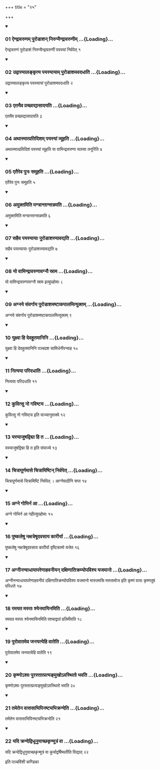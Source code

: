 +++
title = "२५"

+++

<div class="js_include" includetitle="true" newlevelforh1="3" unfilled="" url="/vedAH_yajuH/taittirIyam/sUtram/ApastambaH/shrautam/vishvAsa-prastutiH/19/25/01_aindrAvaruNam_puroDAshan_nirupyaindrAvaruNIm.md">
<details open><summary><h3>01 ऐन्द्रावरुणम् पुरोडाशन् निरुप्यैन्द्रावरुणीम् ...{Loading}...</h3></summary>

ऐन्द्रावरुणं पुरोडाशं निरुप्यैन्द्रावरुणीं पयस्यां निर्वपेत् १
</details>
</div>


<div class="js_include" includetitle="true" newlevelforh1="3" unfilled="" url="/vedAH_yajuH/taittirIyam/sUtram/ApastambaH/shrautam/vishvAsa-prastutiH/19/25/02_udvAsyAlankRtya_payasyAyAm_puroDAshamavadadhAti.md">
<details open><summary><h3>02 उद्वास्यालङ्कृत्य पयस्यायाम् पुरोडाशमवदधाति ...{Loading}...</h3></summary>

उद्वास्यालङ्कृत्य पयस्यायां पुरोडाशमवदधाति २
</details>
</div>


<div class="js_include" includetitle="true" newlevelforh1="3" unfilled="" url="/vedAH_yajuH/taittirIyam/sUtram/ApastambaH/shrautam/vishvAsa-prastutiH/19/25/03_etayaiva_prachChAdyAsAdayati.md">
<details open><summary><h3>03 एतयैव प्रच्छाद्यासादयति ...{Loading}...</h3></summary>

एतयैव प्रच्छाद्यासादयति ३
</details>
</div>


<div class="js_include" includetitle="true" newlevelforh1="3" unfilled="" url="/vedAH_yajuH/taittirIyam/sUtram/ApastambaH/shrautam/vishvAsa-prastutiH/19/25/04_athAsmAtpratidisham_payasyAM_vyUhati.md">
<details open><summary><h3>04 अथास्मात्प्रतिदिशम् पयस्यां व्यूहति ...{Loading}...</h3></summary>

अथास्मात्प्रतिदिशं पयस्यां व्यूहति या वामिन्द्रावरुणा यतव्या तनूरिति ४
</details>
</div>


<div class="js_include" includetitle="true" newlevelforh1="3" unfilled="" url="/vedAH_yajuH/taittirIyam/sUtram/ApastambaH/shrautam/vishvAsa-prastutiH/19/25/05_etaireva_punaH_samUhati.md">
<details open><summary><h3>05 एतैरेव पुनः समूहति ...{Loading}...</h3></summary>

एतैरेव पुनः समूहति ५
</details>
</div>


<div class="js_include" includetitle="true" newlevelforh1="3" unfilled="" url="/vedAH_yajuH/taittirIyam/sUtram/ApastambaH/shrautam/vishvAsa-prastutiH/19/25/06_amuktamiti_mantrAntAnsannamati.md">
<details open><summary><h3>06 अमुक्तमिति मन्त्रान्तान्सन्नमति ...{Loading}...</h3></summary>

अमुक्तमिति मन्त्रान्तान्सन्नमति ६
</details>
</div>


<div class="js_include" includetitle="true" newlevelforh1="3" unfilled="" url="/vedAH_yajuH/taittirIyam/sUtram/ApastambaH/shrautam/vishvAsa-prastutiH/19/25/07_sahaiva_payasyAyAH_puroDAshasyAvadyati.md">
<details open><summary><h3>07 सहैव पयस्यायाः पुरोडाशस्यावद्यति ...{Loading}...</h3></summary>

सहैव पयस्यायाः पुरोडाशस्यावद्यति ७
</details>
</div>


<div class="js_include" includetitle="true" newlevelforh1="3" unfilled="" url="/vedAH_yajuH/taittirIyam/sUtram/ApastambaH/shrautam/vishvAsa-prastutiH/19/25/08_yo_vAmindrAvaruNAvagnau_srAma.md">
<details open><summary><h3>08 यो वामिन्द्रावरुणावग्नौ स्राम ...{Loading}...</h3></summary>

यो वामिन्द्रावरुणावग्नौ स्राम इत्युपहोमाः ८
</details>
</div>


<div class="js_include" includetitle="true" newlevelforh1="3" unfilled="" url="/vedAH_yajuH/taittirIyam/sUtram/ApastambaH/shrautam/vishvAsa-prastutiH/19/25/09_agnaye_saMvargAya_puroDAshamaShTAkapAlamityuktam.md">
<details open><summary><h3>09 अग्नये संवर्गाय पुरोडाशमष्टाकपालमित्युक्तम् ...{Loading}...</h3></summary>

अग्नये संवर्गाय पुरोडाशमष्टाकपालमित्युक्तम् ९
</details>
</div>


<div class="js_include" includetitle="true" newlevelforh1="3" unfilled="" url="/vedAH_yajuH/taittirIyam/sUtram/ApastambaH/shrautam/vishvAsa-prastutiH/19/25/10_yuxvA_hi_devahUtamAnini.md">
<details open><summary><h3>10 युक्ष्वा हि देवहूतमानिनि ...{Loading}...</h3></summary>

युक्ष्वा हि देवहूतमानिनि पञ्चदश सामिधेनीरन्वाह १०
</details>
</div>


<div class="js_include" includetitle="true" newlevelforh1="3" unfilled="" url="/vedAH_yajuH/taittirIyam/sUtram/ApastambaH/shrautam/vishvAsa-prastutiH/19/25/11_nityayA_paridadhAti.md">
<details open><summary><h3>11 नित्यया परिदधाति ...{Loading}...</h3></summary>

नित्यया परिदधाति ११
</details>
</div>


<div class="js_include" includetitle="true" newlevelforh1="3" unfilled="" url="/vedAH_yajuH/taittirIyam/sUtram/ApastambaH/shrautam/vishvAsa-prastutiH/19/25/12_kuvitsu_no_gaviShTaya.md">
<details open><summary><h3>12 कुवित्सु नो गविष्टय ...{Loading}...</h3></summary>

कुवित्सु नो गविष्टय इति याज्यानुवाक्ये १२
</details>
</div>


<div class="js_include" includetitle="true" newlevelforh1="3" unfilled="" url="/vedAH_yajuH/taittirIyam/sUtram/ApastambaH/shrautam/vishvAsa-prastutiH/19/25/13_yasyAjuShadvidmA_hi_ta.md">
<details open><summary><h3>13 यस्याजुषद्विद्मा हि त ...{Loading}...</h3></summary>

यस्याजुषद्विद्मा हि त इति संयाज्ये १३
</details>
</div>


<div class="js_include" includetitle="true" newlevelforh1="3" unfilled="" url="/vedAH_yajuH/taittirIyam/sUtram/ApastambaH/shrautam/vishvAsa-prastutiH/19/25/14_chitrApUrNamAse_chitrAmiShTin_nirvapet.md">
<details open><summary><h3>14 चित्रापूर्णमासे चित्रामिष्टिन् निर्वपेत् ...{Loading}...</h3></summary>

चित्रापूर्णमासे चित्रामिष्टिं निर्वपेत् । आग्नेयादीनि सप्त १४
</details>
</div>


<div class="js_include" includetitle="true" newlevelforh1="3" unfilled="" url="/vedAH_yajuH/taittirIyam/sUtram/ApastambaH/shrautam/vishvAsa-prastutiH/19/25/15_agne_gobhirna_A.md">
<details open><summary><h3>15 अग्ने गोभिर्न आ ...{Loading}...</h3></summary>

अग्ने गोभिर्न आ गहीत्युपहोमाः १५
</details>
</div>


<div class="js_include" includetitle="true" newlevelforh1="3" unfilled="" url="/vedAH_yajuH/taittirIyam/sUtram/ApastambaH/shrautam/vishvAsa-prastutiH/19/25/16_puShkaleShu_naxatreShUdavasAya_kArIryA.md">
<details open><summary><h3>16 पुष्कलेषु नक्षत्रेषूदवसाय कारीर्या ...{Loading}...</h3></summary>

पुष्कलेषु नक्षत्रेषूदवसाय कारीर्या वृष्टिकामो यजेत १६
</details>
</div>


<div class="js_include" includetitle="true" newlevelforh1="3" unfilled="" url="/vedAH_yajuH/taittirIyam/sUtram/ApastambaH/shrautam/vishvAsa-prastutiH/19/25/17_agnInanvAdhAyApareNAhavanIyan_daxiNAtikramyopavishya_yajamAno.md">
<details open><summary><h3>17 अग्नीनन्वाधायापरेणाहवनीयन् दक्षिणातिक्रम्योपविश्य यजमानो ...{Loading}...</h3></summary>

अग्नीनन्वाधायापरेणाहवनीयं दक्षिणातिक्रम्योपविश्य यजमानो मारुतमसि मरुतामोज इति कृष्णं वासः कृष्णतूषं परिधत्ते १७
</details>
</div>


<div class="js_include" includetitle="true" newlevelforh1="3" unfilled="" url="/vedAH_yajuH/taittirIyam/sUtram/ApastambaH/shrautam/vishvAsa-prastutiH/19/25/18_ramayata_marutaH_shyenamAyinamiti.md">
<details open><summary><h3>18 रमयत मरुतः श्येनमायिनमिति ...{Loading}...</h3></summary>

रमयत मरुतः श्येनमायिनमिति पश्चाद्वातं प्रतिमीवति १८
</details>
</div>


<div class="js_include" includetitle="true" newlevelforh1="3" unfilled="" url="/vedAH_yajuH/taittirIyam/sUtram/ApastambaH/shrautam/vishvAsa-prastutiH/19/25/19_purovAtameva_janayatyehi_vAteti.md">
<details open><summary><h3>19 पुरोवातमेव जनयत्येहि वातेति ...{Loading}...</h3></summary>

पुरोवातमेव जनयत्येहि वातेति १९
</details>
</div>


<div class="js_include" includetitle="true" newlevelforh1="3" unfilled="" url="/vedAH_yajuH/taittirIyam/sUtram/ApastambaH/shrautam/vishvAsa-prastutiH/19/25/20_kRShNo-shvaH_purastAtpratya~Nmukho-vasthito_bhavati.md">
<details open><summary><h3>20 कृष्णोऽश्वः पुरस्तात्प्रत्यङ्मुखोऽवस्थितो भवति ...{Loading}...</h3></summary>

कृष्णोऽश्वः पुरस्तात्प्रत्यङ्मुखोऽवस्थितो भवति २०
</details>
</div>


<div class="js_include" includetitle="true" newlevelforh1="3" unfilled="" url="/vedAH_yajuH/taittirIyam/sUtram/ApastambaH/shrautam/vishvAsa-prastutiH/19/25/21_tametena_vAsasAbhipinaShTyabhikrandeti.md">
<details open><summary><h3>21 तमेतेन वाससाभिपिनष्ट्यभिक्रन्देति ...{Loading}...</h3></summary>

तमेतेन वाससाभिपिनष्ट्यभिक्रन्देति २१
</details>
</div>


<div class="js_include" includetitle="true" newlevelforh1="3" unfilled="" url="/vedAH_yajuH/taittirIyam/sUtram/ApastambaH/shrautam/vishvAsa-prastutiH/19/25/22_yadi_krandedvidhUnuyAchChakRnmUtraM_vA.md">
<details open><summary><h3>22 यदि क्रन्देद्विधूनुयाच्छकृन्मूत्रं वा ...{Loading}...</h3></summary>

यदि क्रन्देद्विधूनुयाच्छकृन्मूत्रं वा कुर्याद्वर्षिष्यतीति विद्यात् २२
</details>
</div>



  
इति पञ्चविंशी कण्डिका 
